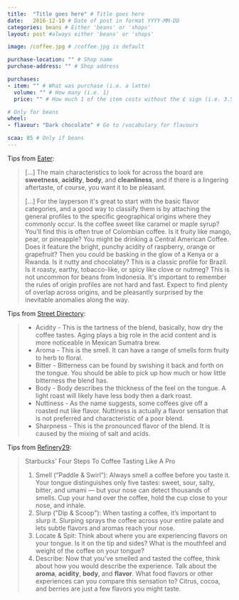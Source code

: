 ```yaml
---
title:  "Title goes here" # Title goes here
date:   2016-12-10 # Date of post in format YYYY-MM-DD 
categories: beans # Either 'beans' or 'shops'
layout: post #always either 'beans' or 'shops' 

image: /coffee.jpg # /coffee.jpg is default

purchase-location: "" # Shop name
purchase-address: "" # Shop address

purchases:
- item: "" # What was purchase (i.e. a latte)  
  volume: "" # How many (i.e. 1)
  price: "" # How much 1 of the item costs without the £ sign (i.e. 3.50)

# Only for beans  
wheel:
- flavour: "Dark chocolate" # Go to /vocabulary for flavours

scaa: 85 # Only if beans
---
```


Tips from [Eater](http://www.eater.com/2016/3/13/11214194/how-to-taste-coffee):

> [...] The main characteristics to look for across the board are **sweetness**, **acidity**, **body**, and **cleanliness**, and if there is a lingering aftertaste, of course, you want it to be pleasant.
>
> [...] For the layperson it's great to start with the basic flavor categories, and a good way to classify them is by attaching the general profiles to the specific geographical origins where they commonly occur. Is the coffee sweet like caramel or maple syrup? You'll find this is often true of Colombian coffee. Is it fruity like mango, pear, or pineapple? You might be drinking a Central American Coffee. Does it feature the bright, punchy acidity of raspberry, orange or grapefruit? Then you could be basking in the glow of a Kenya or a Rwanda. Is it nutty and chocolatey? This is a classic profile for Brazil. Is it roasty, earthy, tobacco-like, or spicy like clove or nutmeg? This is not uncommon for beans from Indonesia. It's important to remember the rules of origin profiles are not hard and fast. Expect to find plenty of overlap across origins, and be pleasantly surprised by the inevitable anomalies along the way.

Tips from [Street Directory](http://www.streetdirectory.com/food_editorials/beverages/coffee/learn_the_art_to_taste_testing_coffee.html):

> - Acidity - This is the tartness of the blend, basically, how dry the coffee tastes. Aging plays a big role in the acid content and is more noticeable in Mexican Sumatra brew.
> - Aroma - This is the smell. It can have a range of smells form fruity to herb to floral.
> - Bitter - Bitterness can be found by swishing it back and forth on the tongue. You should be able to pick up how much or how little bitterness the blend has.
> - Body - Body describes the thickness of the feel on the tongue. A light roast will likely have less body then a dark roast.
> - Nuttiness - As the name suggests, some coffees give off a roasted nut like flavor. Nuttiness is actually a flavor sensation that is not preferred and characteristic of a poor blend.
> - Sharpness - This is the pronounced flavor of the blend. It is caused by the mixing of salt and acids.

Tips from [Refinery29](http://www.refinery29.com/2016/03/105491/how-to-taste-coffee):

> Starbucks' Four Steps To Coffee Tasting Like A Pro
>
> 1. Smell (“Paddle & Swirl”): Always smell a coffee before you taste it. Your tongue distinguishes only five tastes: sweet, sour, salty, bitter, and umami — but your nose can detect thousands of smells. Cup your hand over the coffee, hold the cup close to your nose, and inhale.
> 2. Slurp ("Dip & Scoop"): When tasting a coffee, it’s important to slurp it. Slurping sprays the coffee across your entire palate and lets subtle flavors and aromas reach your nose.
> 3. Locate & Spit: Think about where you are experiencing flavors on your tongue. Is it on the tip and sides? What is the mouthfeel and weight of the coffee on your tongue?
> 4. Describe: Now that you’ve smelled and tasted the coffee, think about how you would describe the experience. Talk about the **aroma**, **acidity**, **body**, and **flavor**. What food flavors or other experiences can you compare this sensation to? Citrus, cocoa, and berries are just a few flavors you might taste.